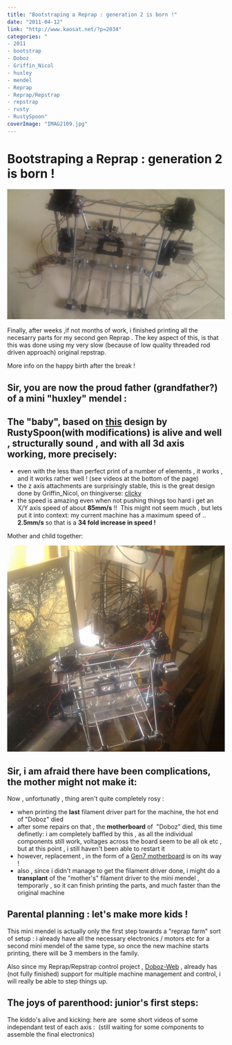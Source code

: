 ```yaml
---
title: "Bootstraping a Reprap : generation 2 is born !"
date: "2011-04-12"
link: "http://www.kaosat.net/?p=2034"
categories: "
- 2011
- bootstrap
- Doboz
- Griffin_Nicol
- huxley
- mendel
- Reprap
- Reprap/Repstrap
- repstrap
- rusty
- RustySpoon"
coverImage: "IMAG2109.jpg"
---
```




# Bootstraping a Reprap : generation 2 is born ! 

[![](./assets/IMAG2109.jpg "IMAG2109")](./assets/IMAG2109.jpg)

Finally, after weeks ,if not months of work, i finished printing all the necesarry parts for my second gen Reprap . The key aspect of this, is that this was done using my very slow (because of low quality threaded rod driven approach) original repstrap.

More info on the happy birth after the break !

## Sir, you are now the proud father (grandfather?) of a mini "huxley" mendel :

## The "baby", based on [this](http://www.thingiverse.com/thing:4986) design by RustySpoon(with modifications) is alive and well , structurally sound , and with all 3d axis working, more precisely:

- even with the less than perfect print of a number of elements , it works , and it works rather well ! (see videos at the bottom of the page)
- the z axis attachments are surprisingly stable, this is the great design done by Griffin\_Nicol, on thingiverse: [clicky](http://www.thingiverse.com/thing:7153)
- the speed is amazing even when not pushing things too hard i get an X/Y axis speed of about **85mm/s** !!  This might not seem much , but lets put it into context: my current machine has a maximum speed of .. **2.5mm/s** so that is a **34 fold increase in speed !**

Mother and child together:

[![](./assets/IMAG2105.jpg "IMAG2105")](./assets/IMAG2105.jpg)

## Sir, i am afraid there have been complications, the mother might not make it:

Now , unfortunatly , thing aren't quite completely rosy :

- when printing the **last** filament driver part for the machine, the hot end of "Doboz" died
- after some repairs on that , the **motherboard** of  "Doboz" died, this time definetly: i am completely baffled by this , as all the individual components still work, voltages across the board seem to be all ok etc , but at this point , i still haven't been able to restart it
- however, replacement , in the form of a [Gen7 motherboard](http://reprap.org/wiki/Generation_7_Electronics) is on its way !
- also , since i didn't manage to get the filament driver done, i might do a **transplant** of the "mother's" filament driver to the mini mendel , temporarly , so it can finish printing the parts, and much faster than the original machine

## **Parental planning : let's make more kids !**

This mini mendel is actually only the first step towards a "reprap farm" sort of setup : i already have all the necessary electronics / motors etc for a second mini mendel of the same type, so once the new machine starts printing, there will be 3 members in the family.

Also since my Reprap/Repstrap control project , [Doboz-Web](http://www.kaosat.net/?p=1731 "Doboz-Web: Reprap/3d scanner remote control using python, javascript, webgl") , already has (not fully finished) support for multiple machine management and control, i will really be able to step things up.

## **The joys of parenthood: junior's first steps:**

The kiddo's alive and kicking: here are  some short videos of some independant test of each axis :  (still waiting for some components to assemble the final electronics)
